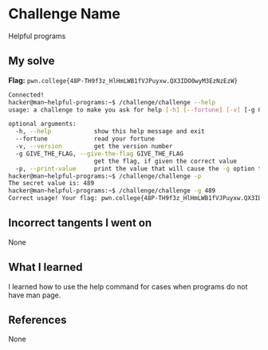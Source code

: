 # Challenge Name
Helpful programs

## My solve
**Flag:** `pwn.college{48P-TH9f3z_HlHmLWB1fVJPuyxw.QX3IDO0wyM3EzNzEzW}`

```bash
Connected!
hacker@man~helpful-programs:~$ /challenge/challenge --help
usage: a challenge to make you ask for help [-h] [--fortune] [-v] [-g GIVE_THE_FLAG] [-p]

optional arguments:
  -h, --help            show this help message and exit
  --fortune             read your fortune
  -v, --version         get the version number
  -g GIVE_THE_FLAG, --give-the-flag GIVE_THE_FLAG
                        get the flag, if given the correct value
  -p, --print-value     print the value that will cause the -g option to give you the flag
hacker@man~helpful-programs:~$ /challenge/challenge -p
The secret value is: 489
hacker@man~helpful-programs:~$ /challenge/challenge -g 489
Correct usage! Your flag: pwn.college{48P-TH9f3z_HlHmLWB1fVJPuyxw.QX3IDO0wyM3EzNzEzW}
```
## Incorrect tangents I went on
None

## What I learned
I learned how  to use the help command for cases when programs do not have man page.

## References 
None
